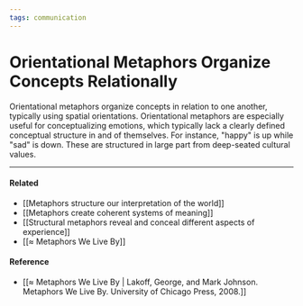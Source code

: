 ```yaml
---
tags: communication
---
```


# Orientational Metaphors Organize Concepts Relationally

Orientational metaphors organize concepts in relation to one another, typically using spatial orientations. Orientational metaphors are especially useful for conceptualizing emotions, which typically lack a clearly defined conceptual structure in and of themselves. For instance, "happy" is up while "sad" is down. These are structured in large part from deep-seated cultural values.

---

#### Related

- [[Metaphors structure our interpretation of the world]]
- [[Metaphors create coherent systems of meaning]]
- [[Structural metaphors reveal and conceal different aspects of experience]]
- [[≈ Metaphors We Live By]]

#### Reference

- [[≈ Metaphors We Live By | Lakoff, George, and Mark Johnson. Metaphors We Live By. University of Chicago Press, 2008.]]